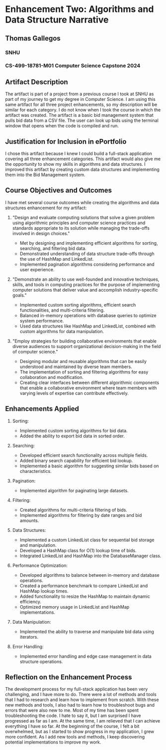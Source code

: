 # Enhancement Two: Algorithms and Data Structure Narrative

## Thomas Gallegos
### SNHU
### CS-499-18781-M01 Computer Science Capstone 2024

## Artifact Description

The artifact is part of a project from a previous course I took at SNHU as part of my journey to get my degree in Computer Science. I am using this same artifact for all three project enhancements, so my description will be similar for each category. I do not know when I took the course in which the artifact was created. The artifact is a basic bid management system that pulls bid data from a CSV file. The user can look up bids using the terminal window that opens when the code is compiled and run.

## Justification for Inclusion in ePortfolio

I chose this artifact because I knew I could build a full-stack application covering all three enhancement categories. This artifact would also give me the opportunity to show my skills in algorithms and data structures. I improved this artifact by creating custom data structures and implementing them into the Bid Management system.

## Course Objectives and Outcomes

I have met several course outcomes while creating the algorithms and data structures enhancement for my artifact:

1. "Design and evaluate computing solutions that solve a given problem using algorithmic principles and computer science practices and standards appropriate to its solution while managing the trade-offs involved in design choices."
   - Met by designing and implementing efficient algorithms for sorting, searching, and filtering bid data.
   - Demonstrated understanding of data structure trade-offs through the use of HashMap and LinkedList.
   - Implemented pagination algorithms considering performance and user experience.

2. "Demonstrate an ability to use well-founded and innovative techniques, skills, and tools in computing practices for the purpose of implementing computer solutions that deliver value and accomplish industry-specific goals."
   - Implemented custom sorting algorithms, efficient search functionalities, and multi-criteria filtering.
   - Balanced in-memory operations with database queries to optimize system performance.
   - Used data structures like HashMap and LinkedList, combined with custom algorithms for data manipulation.

3. "Employ strategies for building collaborative environments that enable diverse audiences to support organizational decision-making in the field of computer science."
   - Designing modular and reusable algorithms that can be easily understood and maintained by diverse team members.
   - The implementation of sorting and filtering algorithms for easy collaboration and modification.
   - Creating clear interfaces between different algorithmic components that enable a collaborative environment where team members with varying levels of expertise can contribute effectively.

## Enhancements Applied

1. Sorting:
   - Implemented custom sorting algorithms for bid data.
   - Added the ability to export bid data in sorted order.

2. Searching:
   - Developed efficient search functionality across multiple fields.
   - Added binary search capability for efficient bid lookup.
   - Implemented a basic algorithm for suggesting similar bids based on characteristics.

3. Pagination:
   - Implemented algorithm for paginating large datasets.

4. Filtering:
   - Created algorithms for multi-criteria filtering of bids.
   - Implemented algorithms for filtering by date ranges and bid amounts.

5. Data Structures:
   - Implemented a custom LinkedList class for sequential bid storage and manipulation.
   - Developed a HashMap class for O(1) lookup time of bids.
   - Integrated LinkedList and HashMap into the DatabaseManager class.

6. Performance Optimization:
   - Developed algorithms to balance between in-memory and database operations.
   - Created a performance benchmark to compare LinkedList and HashMap lookup times.
   - Added functionality to resize the HashMap to maintain dynamic efficiency.
   - Optimized memory usage in LinkedList and HashMap implementations.

7. Data Manipulation:
   - Implemented the ability to traverse and manipulate bid data using iterators.

8. Error Handling:
   - Implemented error handling and edge case management in data structure operations.

## Reflection on the Enhancement Process

The development process for my full-stack application has been very challenging, and I have more to do. There were a lot of methods and tools that I had to research and learn how to implement from scratch. With these new methods and tools, I also had to learn how to troubleshoot bugs and errors that were also new to me. Most of my time has been spent troubleshooting the code. I hate to say it, but I am surprised I have progressed as far as I am. At the same time, I am relieved that I can achieve everything I have so far. At the beginning of the course, I felt a bit overwhelmed, but as I started to show progress in my application, I grew more confident. As I add new tools and methods, I keep discovering potential implementations to improve my work.

